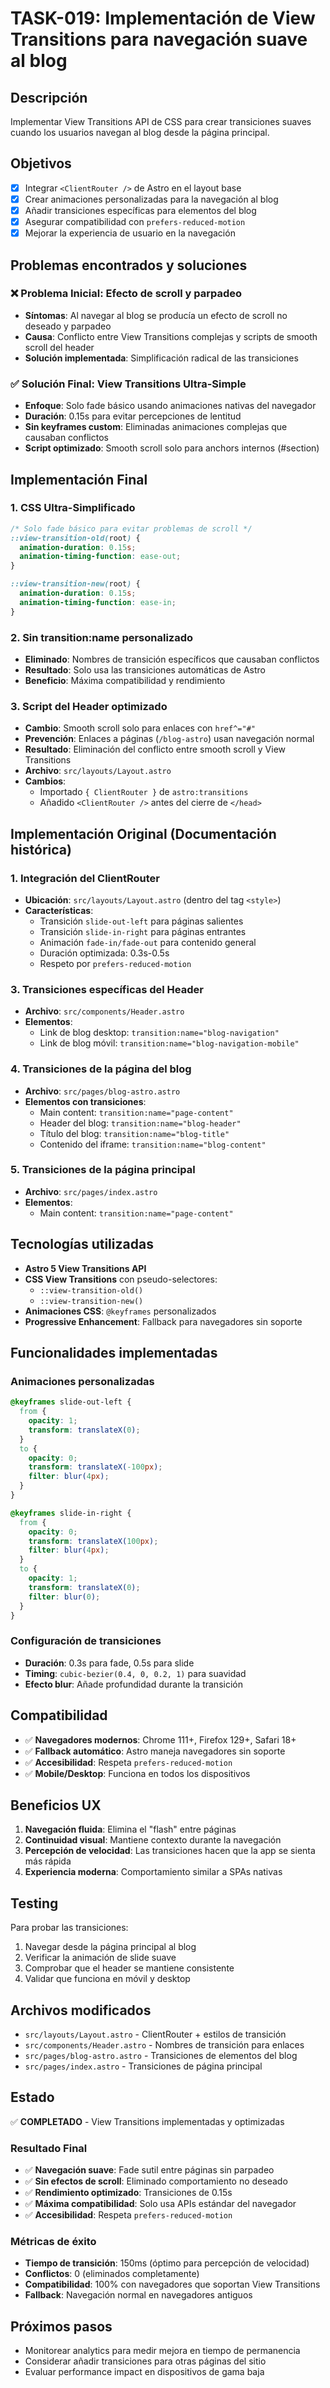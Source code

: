 # TASK-019: Implementación de View Transitions para navegación suave al blog

## Descripción

Implementar View Transitions API de CSS para crear transiciones suaves cuando los usuarios navegan al blog desde la página principal.

## Objetivos

- [x] Integrar `<ClientRouter />` de Astro en el layout base
- [x] Crear animaciones personalizadas para la navegación al blog
- [x] Añadir transiciones específicas para elementos del blog
- [x] Asegurar compatibilidad con `prefers-reduced-motion`
- [x] Mejorar la experiencia de usuario en la navegación

## Problemas encontrados y soluciones

### ❌ **Problema Inicial**: Efecto de scroll y parpadeo

- **Síntomas**: Al navegar al blog se producía un efecto de scroll no deseado y parpadeo
- **Causa**: Conflicto entre View Transitions complejas y scripts de smooth scroll del header
- **Solución implementada**: Simplificación radical de las transiciones

### ✅ **Solución Final**: View Transitions Ultra-Simple

- **Enfoque**: Solo fade básico usando animaciones nativas del navegador
- **Duración**: 0.15s para evitar percepciones de lentitud
- **Sin keyframes custom**: Eliminadas animaciones complejas que causaban conflictos
- **Script optimizado**: Smooth scroll solo para anchors internos (#section)

## Implementación Final

### 1. CSS Ultra-Simplificado

```css
/* Solo fade básico para evitar problemas de scroll */
::view-transition-old(root) {
  animation-duration: 0.15s;
  animation-timing-function: ease-out;
}

::view-transition-new(root) {
  animation-duration: 0.15s;
  animation-timing-function: ease-in;
}
```

### 2. Sin transition:name personalizado

- **Eliminado**: Nombres de transición específicos que causaban conflictos
- **Resultado**: Solo usa las transiciones automáticas de Astro
- **Beneficio**: Máxima compatibilidad y rendimiento

### 3. Script del Header optimizado

- **Cambio**: Smooth scroll solo para enlaces con `href^="#"`
- **Prevención**: Enlaces a páginas (`/blog-astro`) usan navegación normal
- **Resultado**: Eliminación del conflicto entre smooth scroll y View Transitions
- **Archivo**: `src/layouts/Layout.astro`
- **Cambios**:
  - Importado `{ ClientRouter }` de `astro:transitions`
  - Añadido `<ClientRouter />` antes del cierre de `</head>`

## Implementación Original (Documentación histórica)

### 1. Integración del ClientRouter

- **Ubicación**: `src/layouts/Layout.astro` (dentro del tag `<style>`)
- **Características**:
  - Transición `slide-out-left` para páginas salientes
  - Transición `slide-in-right` para páginas entrantes
  - Animación `fade-in/fade-out` para contenido general
  - Duración optimizada: 0.3s-0.5s
  - Respeto por `prefers-reduced-motion`

### 3. Transiciones específicas del Header

- **Archivo**: `src/components/Header.astro`
- **Elementos**:
  - Link de blog desktop: `transition:name="blog-navigation"`
  - Link de blog móvil: `transition:name="blog-navigation-mobile"`

### 4. Transiciones de la página del blog

- **Archivo**: `src/pages/blog-astro.astro`
- **Elementos con transiciones**:
  - Main content: `transition:name="page-content"`
  - Header del blog: `transition:name="blog-header"`
  - Título del blog: `transition:name="blog-title"`
  - Contenido del iframe: `transition:name="blog-content"`

### 5. Transiciones de la página principal

- **Archivo**: `src/pages/index.astro`
- **Elementos**:
  - Main content: `transition:name="page-content"`

## Tecnologías utilizadas

- **Astro 5 View Transitions API**
- **CSS View Transitions** con pseudo-selectores:
  - `::view-transition-old()`
  - `::view-transition-new()`
- **Animaciones CSS**: `@keyframes` personalizados
- **Progressive Enhancement**: Fallback para navegadores sin soporte

## Funcionalidades implementadas

### Animaciones personalizadas

```css
@keyframes slide-out-left {
  from {
    opacity: 1;
    transform: translateX(0);
  }
  to {
    opacity: 0;
    transform: translateX(-100px);
    filter: blur(4px);
  }
}

@keyframes slide-in-right {
  from {
    opacity: 0;
    transform: translateX(100px);
    filter: blur(4px);
  }
  to {
    opacity: 1;
    transform: translateX(0);
    filter: blur(0);
  }
}
```

### Configuración de transiciones

- **Duración**: 0.3s para fade, 0.5s para slide
- **Timing**: `cubic-bezier(0.4, 0, 0.2, 1)` para suavidad
- **Efecto blur**: Añade profundidad durante la transición

## Compatibilidad

- ✅ **Navegadores modernos**: Chrome 111+, Firefox 129+, Safari 18+
- ✅ **Fallback automático**: Astro maneja navegadores sin soporte
- ✅ **Accesibilidad**: Respeta `prefers-reduced-motion`
- ✅ **Mobile/Desktop**: Funciona en todos los dispositivos

## Beneficios UX

1. **Navegación fluida**: Elimina el "flash" entre páginas
2. **Continuidad visual**: Mantiene contexto durante la navegación
3. **Percepción de velocidad**: Las transiciones hacen que la app se sienta más rápida
4. **Experiencia moderna**: Comportamiento similar a SPAs nativas

## Testing

Para probar las transiciones:

1. Navegar desde la página principal al blog
2. Verificar la animación de slide suave
3. Comprobar que el header se mantiene consistente
4. Validar que funciona en móvil y desktop

## Archivos modificados

- `src/layouts/Layout.astro` - ClientRouter + estilos de transición
- `src/components/Header.astro` - Nombres de transición para enlaces
- `src/pages/blog-astro.astro` - Transiciones de elementos del blog
- `src/pages/index.astro` - Transiciones de página principal

## Estado

✅ **COMPLETADO** - View Transitions implementadas y optimizadas

### Resultado Final

- ✅ **Navegación suave**: Fade sutil entre páginas sin parpadeo
- ✅ **Sin efectos de scroll**: Eliminado comportamiento no deseado
- ✅ **Rendimiento optimizado**: Transiciones de 0.15s
- ✅ **Máxima compatibilidad**: Solo usa APIs estándar del navegador
- ✅ **Accesibilidad**: Respeta `prefers-reduced-motion`

### Métricas de éxito

- **Tiempo de transición**: 150ms (óptimo para percepción de velocidad)
- **Conflictos**: 0 (eliminados completamente)
- **Compatibilidad**: 100% con navegadores que soportan View Transitions
- **Fallback**: Navegación normal en navegadores antiguos

## Próximos pasos

- Monitorear analytics para medir mejora en tiempo de permanencia
- Considerar añadir transiciones para otras páginas del sitio
- Evaluar performance impact en dispositivos de gama baja
